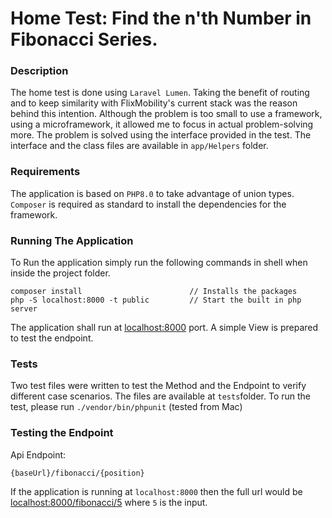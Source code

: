# Home Test: Find the n'th Number in Fibonacci Series. 

### Description
The home test is done using ``Laravel Lumen``. Taking the benefit of routing and to keep similarity with FlixMobility's current stack was the reason behind this intention.
Although the problem is too small to use a framework, using a microframework, it allowed me to focus in actual problem-solving more.
The problem is solved using the interface provided in the test. The interface and the class files are available in ``app/Helpers`` folder.

### Requirements
The application is based on ``PHP8.0`` to take advantage of union types.
``Composer`` is required as standard to install the dependencies for the framework.

### Running The Application
To Run the application simply run the following commands in shell when inside the project folder.
```angular2html
composer install                        // Installs the packages
php -S localhost:8000 -t public         // Start the built in php server
```
The application shall run at [localhost:8000](localhost:8000) port. A simple View is prepared to test the endpoint.

### Tests
Two test files were written to test the Method and the Endpoint to verify different case scenarios.
The files are available at ``tests``folder.
To run the test, please run ``./vendor/bin/phpunit`` (tested from Mac)


### Testing the Endpoint
Api Endpoint:

``{baseUrl}/fibonacci/{position}``

If the application is running at ``localhost:8000`` then the full url would be
[localhost:8000/fibonacci/5](localhost:8000/fibonacci/5) where ``5`` is the input. 
